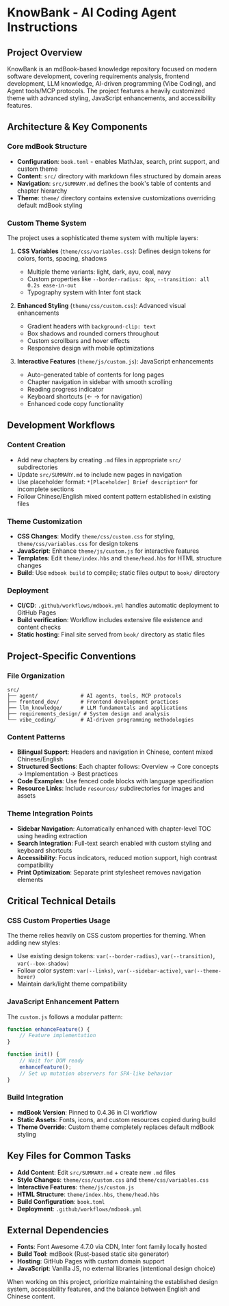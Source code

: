 # KnowBank - AI Coding Agent Instructions

## Project Overview

KnowBank is an mdBook-based knowledge repository focused on modern software development, covering requirements analysis, frontend development, LLM knowledge, AI-driven programming (Vibe Coding), and Agent tools/MCP protocols. The project features a heavily customized theme with advanced styling, JavaScript enhancements, and accessibility features.

## Architecture & Key Components

### Core mdBook Structure
- **Configuration**: `book.toml` - enables MathJax, search, print support, and custom theme
- **Content**: `src/` directory with markdown files structured by domain areas
- **Navigation**: `src/SUMMARY.md` defines the book's table of contents and chapter hierarchy
- **Theme**: `theme/` directory contains extensive customizations overriding default mdBook styling

### Custom Theme System
The project uses a sophisticated theme system with multiple layers:

1. **CSS Variables** (`theme/css/variables.css`): Defines design tokens for colors, fonts, spacing, shadows
   - Multiple theme variants: light, dark, ayu, coal, navy
   - Custom properties like `--border-radius: 8px`, `--transition: all 0.2s ease-in-out`
   - Typography system with Inter font stack

2. **Enhanced Styling** (`theme/css/custom.css`): Advanced visual enhancements
   - Gradient headers with `background-clip: text`
   - Box shadows and rounded corners throughout
   - Custom scrollbars and hover effects
   - Responsive design with mobile optimizations

3. **Interactive Features** (`theme/js/custom.js`): JavaScript enhancements
   - Auto-generated table of contents for long pages
   - Chapter navigation in sidebar with smooth scrolling
   - Reading progress indicator
   - Keyboard shortcuts (← → for navigation)
   - Enhanced code copy functionality

## Development Workflows

### Content Creation
- Add new chapters by creating `.md` files in appropriate `src/` subdirectories
- Update `src/SUMMARY.md` to include new pages in navigation
- Use placeholder format: `*[Placeholder] Brief description*` for incomplete sections
- Follow Chinese/English mixed content pattern established in existing files

### Theme Customization
- **CSS Changes**: Modify `theme/css/custom.css` for styling, `theme/css/variables.css` for design tokens
- **JavaScript**: Enhance `theme/js/custom.js` for interactive features
- **Templates**: Edit `theme/index.hbs` and `theme/head.hbs` for HTML structure changes
- **Build**: Use `mdbook build` to compile; static files output to `book/` directory

### Deployment
- **CI/CD**: `.github/workflows/mdbook.yml` handles automatic deployment to GitHub Pages
- **Build verification**: Workflow includes extensive file existence and content checks
- **Static hosting**: Final site served from `book/` directory as static files

## Project-Specific Conventions

### File Organization
```
src/
├── agent/              # AI agents, tools, MCP protocols
├── frontend_dev/       # Frontend development practices
├── llm_knowledge/      # LLM fundamentals and applications
├── requirements_design/ # System design and analysis
└── vibe_coding/        # AI-driven programming methodologies
```

### Content Patterns
- **Bilingual Support**: Headers and navigation in Chinese, content mixed Chinese/English
- **Structured Sections**: Each chapter follows: Overview → Core concepts → Implementation → Best practices
- **Code Examples**: Use fenced code blocks with language specification
- **Resource Links**: Include `resources/` subdirectories for images and assets

### Theme Integration Points
- **Sidebar Navigation**: Automatically enhanced with chapter-level TOC using heading extraction
- **Search Integration**: Full-text search enabled with custom styling and keyboard shortcuts
- **Accessibility**: Focus indicators, reduced motion support, high contrast compatibility
- **Print Optimization**: Separate print stylesheet removes navigation elements

## Critical Technical Details

### CSS Custom Properties Usage
The theme relies heavily on CSS custom properties for theming. When adding new styles:
- Use existing design tokens: `var(--border-radius)`, `var(--transition)`, `var(--box-shadow)`
- Follow color system: `var(--links)`, `var(--sidebar-active)`, `var(--theme-hover)`
- Maintain dark/light theme compatibility

### JavaScript Enhancement Pattern
The `custom.js` follows a modular pattern:
```javascript
function enhanceFeature() {
    // Feature implementation
}

function init() {
    // Wait for DOM ready
    enhanceFeature();
    // Set up mutation observers for SPA-like behavior
}
```

### Build Integration
- **mdBook Version**: Pinned to 0.4.36 in CI workflow
- **Static Assets**: Fonts, icons, and custom resources copied during build
- **Theme Override**: Custom theme completely replaces default mdBook styling

## Key Files for Common Tasks

- **Add Content**: Edit `src/SUMMARY.md` + create new `.md` files
- **Style Changes**: `theme/css/custom.css` and `theme/css/variables.css`
- **Interactive Features**: `theme/js/custom.js`
- **HTML Structure**: `theme/index.hbs`, `theme/head.hbs`
- **Build Configuration**: `book.toml`
- **Deployment**: `.github/workflows/mdbook.yml`

## External Dependencies

- **Fonts**: Font Awesome 4.7.0 via CDN, Inter font family locally hosted
- **Build Tool**: mdBook (Rust-based static site generator)
- **Hosting**: GitHub Pages with custom domain support
- **JavaScript**: Vanilla JS, no external libraries (intentional design choice)

When working on this project, prioritize maintaining the established design system, accessibility features, and the balance between English and Chinese content.